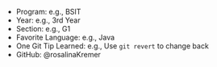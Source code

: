 - Program: e.g., BSIT
- Year: e.g., 3rd Year
- Section: e.g., G1
- Favorite Language: e.g., Java
- One Git Tip Learned: e.g., Use `git revert` to change back
- GitHub: @rosalinaKremer